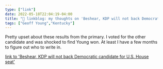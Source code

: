 ```yaml
---
type: ["link"]
date: 2022-05-18T22:04:19-04:00
title: "🔗 linkblog: my thoughts on 'Beshear, KDP will not back Democratic candidate for U.S. House seat'"
tags: ["Geoff Young","Kentucky"]
---
```

Pretty upset about these results from the primary. I voted for the other candidate and was shocked to find Young won. At least I have a few months to figure out who to write in.
 

[link to 'Beshear, KDP will not back Democratic candidate for U.S. House seat'](https://www.lex18.com/news/no-beshear-kdp-will-not-back-democratic-candidate-for-u-s-house-seat)
